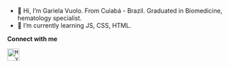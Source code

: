 - 👋 Hi, I’m Gariela Vuolo. From Cuiabá - Brazil. Graduated in Biomedicine, hematology specialist.
- 🌱 I’m currently learning JS, CSS, HTML.


<b>Connect with me</b>

<a href="https://www.linkedin.com/in/gabriela-vuolo-oliveira-390189193/">
  <code><img alt="My linkedin" width="28" src="https://img.icons8.com/color/48/000000/linkedin.png" /></code>
</a>
